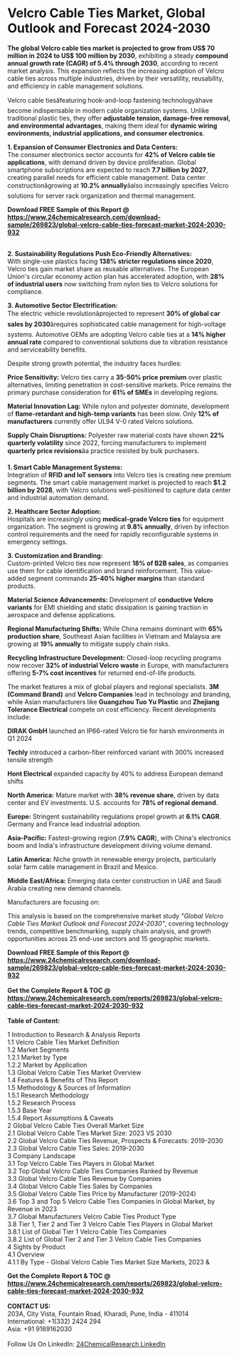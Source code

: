 <h1>Velcro Cable Ties Market, Global Outlook and Forecast 2024-2030</h1><p><strong>The global Velcro cable ties market is projected to grow from US$ 70 million in 2024 to US$ 100 million by 2030</strong>, exhibiting a steady <strong>compound annual growth rate (CAGR) of 5.4% through 2030</strong>, according to recent market analysis. This expansion reflects the increasing adoption of Velcro cable ties across multiple industries, driven by their versatility, reusability, and efficiency in cable management solutions.</p><p>Velcro cable tiesâfeaturing hook-and-loop fastening technologyâhave become indispensable in modern cable organization systems. Unlike traditional plastic ties, they offer <strong>adjustable tension, damage-free removal, and environmental advantages</strong>, making them ideal for <strong>dynamic wiring environments, industrial applications, and consumer electronics</strong>.</p><p><strong>1. Expansion of Consumer Electronics and Data Centers:</strong><br>
The consumer electronics sector accounts for <strong>42% of Velcro cable tie applications</strong>, with demand driven by device proliferation. Global smartphone subscriptions are expected to reach <strong>7.7 billion by 2027</strong>, creating parallel needs for efficient cable management. Data center constructionâgrowing at <strong>10.2% annually</strong>âalso increasingly specifies Velcro solutions for server rack organization and thermal management.</p><div><b>Download FREE Sample of this Report @ 
            <a href="https://www.24chemicalresearch.com/download-sample/269823/global-velcro-cable-ties-forecast-market-2024-2030-932">
            https://www.24chemicalresearch.com/download-sample/269823/global-velcro-cable-ties-forecast-market-2024-2030-932</a></b></div><br><p><strong>2. Sustainability Regulations Push Eco-Friendly Alternatives:</strong><br>
With single-use plastics facing <strong>138% stricter regulations since 2020</strong>, Velcro ties gain market share as reusable alternatives. The European Union's circular economy action plan has accelerated adoption, with <strong>28% of industrial users</strong> now switching from nylon ties to Velcro solutions for compliance.</p><p><strong>3. Automotive Sector Electrification:</strong><br>
The electric vehicle revolutionâprojected to represent <strong>30% of global car sales by 2030</strong>ârequires sophisticated cable management for high-voltage systems. Automotive OEMs are adopting Velcro cable ties at a <strong>14% higher annual rate</strong> compared to conventional solutions due to vibration resistance and serviceability benefits.</p><p>Despite strong growth potential, the industry faces hurdles:</p><p><strong>Price Sensitivity:</strong> Velcro ties carry a <strong>35-50% price premium</strong> over plastic alternatives, limiting penetration in cost-sensitive markets. Price remains the primary purchase consideration for <strong>61% of SMEs</strong> in developing regions.</p><p><strong>Material Innovation Lag:</strong> While nylon and polyester dominate, development of <strong>flame-retardant and high-temp variants</strong> has been slow. Only <strong>12% of manufacturers</strong> currently offer UL94 V-0 rated Velcro solutions.</p><p><strong>Supply Chain Disruptions:</strong> Polyester raw material costs have shown <strong>22% quarterly volatility</strong> since 2022, forcing manufacturers to implement <strong>quarterly price revisions</strong>âa practice resisted by bulk purchasers.</p><p><strong>1. Smart Cable Management Systems:</strong><br>
Integration of <strong>RFID and IoT sensors</strong> into Velcro ties is creating new premium segments. The smart cable management market is projected to reach <strong>$1.2 billion by 2028</strong>, with Velcro solutions well-positioned to capture data center and industrial automation demand.</p><p><strong>2. Healthcare Sector Adoption:</strong><br>
Hospitals are increasingly using <strong>medical-grade Velcro ties</strong> for equipment organization. The segment is growing at <strong>9.8% annually</strong>, driven by infection control requirements and the need for rapidly reconfigurable systems in emergency settings.</p><p><strong>3. Customization and Branding:</strong><br>
Custom-printed Velcro ties now represent <strong>18% of B2B sales</strong>, as companies use them for cable identification and brand reinforcement. This value-added segment commands <strong>25-40% higher margins</strong> than standard products.</p><p><strong>Material Science Advancements:</strong> Development of <strong>conductive Velcro variants</strong> for EMI shielding and static dissipation is gaining traction in aerospace and defense applications.</p><p><strong>Regional Manufacturing Shifts:</strong> While China remains dominant with <strong>65% production share</strong>, Southeast Asian facilities in Vietnam and Malaysia are growing at <strong>19% annually</strong> to mitigate supply chain risks.</p><p><strong>Recycling Infrastructure Development:</strong> Closed-loop recycling programs now recover <strong>32% of industrial Velcro waste</strong> in Europe, with manufacturers offering <strong>5-7% cost incentives</strong> for returned end-of-life products.</p><p>The market features a mix of global players and regional specialists. <strong>3M (Command Brand)</strong> and <strong>Velcro Companies</strong> lead in technology and branding, while Asian manufacturers like <strong>Guangzhou Tuo Yu Plastic</strong> and <strong>Zhejiang Tolerance Electrical</strong> compete on cost efficiency. Recent developments include:</p><p><strong>DIRAK GmbH</strong> launched an IP66-rated Velcro tie for harsh environments in Q1 2024</p><p><strong>Techly</strong> introduced a carbon-fiber reinforced variant with 300% increased tensile strength</p><p><strong>Hont Electrical</strong> expanded capacity by 40% to address European demand shifts</p><p><strong>North America:</strong> Mature market with <strong>38% revenue share</strong>, driven by data center and EV investments. U.S. accounts for <strong>78% of regional demand</strong>.</p><p><strong>Europe:</strong> Stringent sustainability regulations propel growth at <strong>6.1% CAGR</strong>. Germany and France lead industrial adoption.</p><p><strong>Asia-Pacific:</strong> Fastest-growing region (<strong>7.9% CAGR</strong>), with China's electronics boom and India's infrastructure development driving volume demand.</p><p><strong>Latin America:</strong> Niche growth in renewable energy projects, particularly solar farm cable management in Brazil and Mexico.</p><p><strong>Middle East/Africa:</strong> Emerging data center construction in UAE and Saudi Arabia creating new demand channels.</p><p>Manufacturers are focusing on:</p><p>This analysis is based on the comprehensive market study <em>"Global Velcro Cable Ties Market Outlook and Forecast 2024-2030"</em>, covering technology trends, competitive benchmarking, supply chain analysis, and growth opportunities across 25 end-use sectors and 15 geographic markets.</p><div><b>Download FREE Sample of this Report @ 
            <a href="https://www.24chemicalresearch.com/download-sample/269823/global-velcro-cable-ties-forecast-market-2024-2030-932">
            https://www.24chemicalresearch.com/download-sample/269823/global-velcro-cable-ties-forecast-market-2024-2030-932</a></b></div><br><div><b>Get the Complete Report & TOC @ 
            <a href="https://www.24chemicalresearch.com/reports/269823/global-velcro-cable-ties-forecast-market-2024-2030-932">
            https://www.24chemicalresearch.com/reports/269823/global-velcro-cable-ties-forecast-market-2024-2030-932</a></b></div><br>
            <b>Table of Content:</b><p>1 Introduction to Research & Analysis Reports<br />
    1.1 Velcro Cable Ties Market Definition<br />
    1.2 Market Segments<br />
        1.2.1 Market by Type<br />
        1.2.2 Market by Application<br />
    1.3 Global Velcro Cable Ties Market Overview<br />
    1.4 Features & Benefits of This Report<br />
    1.5 Methodology & Sources of Information<br />
        1.5.1 Research Methodology<br />
        1.5.2 Research Process<br />
        1.5.3 Base Year<br />
        1.5.4 Report Assumptions & Caveats<br />
2 Global Velcro Cable Ties Overall Market Size<br />
    2.1 Global Velcro Cable Ties Market Size: 2023 VS 2030<br />
    2.2 Global Velcro Cable Ties Revenue, Prospects & Forecasts: 2019-2030<br />
    2.3 Global Velcro Cable Ties Sales: 2019-2030<br />
3 Company Landscape<br />
    3.1 Top Velcro Cable Ties Players in Global Market<br />
    3.2 Top Global Velcro Cable Ties Companies Ranked by Revenue<br />
    3.3 Global Velcro Cable Ties Revenue by Companies<br />
    3.4 Global Velcro Cable Ties Sales by Companies<br />
    3.5 Global Velcro Cable Ties Price by Manufacturer (2019-2024)<br />
    3.6 Top 3 and Top 5 Velcro Cable Ties Companies in Global Market, by Revenue in 2023<br />
    3.7 Global Manufacturers Velcro Cable Ties Product Type<br />
    3.8 Tier 1, Tier 2 and Tier 3 Velcro Cable Ties Players in Global Market<br />
        3.8.1 List of Global Tier 1 Velcro Cable Ties Companies<br />
        3.8.2 List of Global Tier 2 and Tier 3 Velcro Cable Ties Companies<br />
4 Sights by Product<br />
    4.1 Overview<br />
        4.1.1 By Type - Global Velcro Cable Ties Market Size Markets, 2023 &</p><div><b>Get the Complete Report & TOC @ 
            <a href="https://www.24chemicalresearch.com/reports/269823/global-velcro-cable-ties-forecast-market-2024-2030-932">
            https://www.24chemicalresearch.com/reports/269823/global-velcro-cable-ties-forecast-market-2024-2030-932</a></b></div><br><b>CONTACT US:</b><br>
            203A, City Vista, Fountain Road, Kharadi, Pune, India - 411014<br>
            International: +1(332) 2424 294<br>
            Asia: +91 9169162030 <br><br>
            Follow Us On LinkedIn: <a href="https://www.linkedin.com/company/24chemicalresearch/">24ChemicalResearch LinkedIn</a>